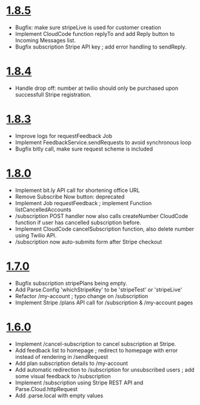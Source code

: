 # [1.8.5](https://github.com/evias/TwilioTreeBot/compare/1.8.4...1.8.5)
* Bugfix: make sure stripeLive is used for customer creation
* Implement CloudCode function replyTo and add Reply button to Incoming
  Messages list.
* Bugfix subscription Stripe API key ; add error handling to sendReply.

# [1.8.4](https://github.com/evias/TwilioTreeBot/compare/1.8.3...1.8.4)

* Handle drop off: number at twilio should only be purchased upon successfull
  Stripe registration.

# [1.8.3](https://github.com/evias/TwilioTreeBot/compare/1.8.2...1.8.3)

* Improve logs for requestFeedback Job
* Implement FeedbackService.sendRequests to avoid synchronous loop
* Bugfix bitly call, make sure request scheme is included

# [1.8.0](https://github.com/evias/TwilioTreeBot/compare/1.7...1.8)

* Implement bit.ly API call for shortening office URL
* Remove Subscribe Now button: deprecated
* Implement Job requestFeedback ; implement Function listCancelledAccounts
* /subscription POST handler now also calls createNumber CloudCode function if
  user has cancelled subscription before.
* Implement CloudCode cancelSubscription function, also delete number using
  Twilio API.
* /subscription now auto-submits form after Stripe checkout

# [1.7.0](https://github.com/evias/TwilioTreeBot/compare/1.6...1.7)

* Bugfix subscription stripePlans being empty.
* Add Parse.Config 'whichStripeKey' to be 'stripeTest' or 'stripeLive'
* Refactor /my-account ; typo change on /subscription
* Implement Stripe /plans API call for /subscription & /my-account pages

# [1.6.0](https://github.com/evias/TwilioTreeBot/compare/1.5...1.6)

* Implement /cancel-subscription to cancel subscription at Stripe.
* Add feedback list to homepage ; redirect to homepage with error instead of
  rendering in /sendRequest
* Add plan subscription details to /my-account
* Add automatic redirection to /subscription for unsubscribed users ; add some
  visual feedback to /subscription
* Implement /subscription using Stripe REST API and Parse.Cloud.httpRequest
* Add .parse.local with empty values
